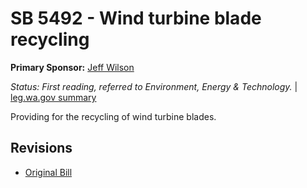 # SB 5492 - Wind turbine blade recycling
**Primary Sponsor:** [Jeff Wilson](/person/leg/jeff.wilson.md)

*Status: First reading, referred to Environment, Energy & Technology.* | [leg.wa.gov summary](https://app.leg.wa.gov/billsummary?BillNumber=5492&Year=2021)

Providing for the recycling of wind turbine blades.

## Revisions
* [Original Bill](1/)